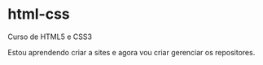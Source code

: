 # html-css
 Curso de HTML5 e CSS3 

Estou aprendendo criar a sites e agora vou criar gerenciar os repositores.